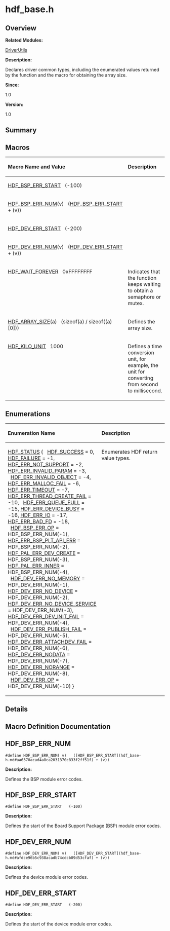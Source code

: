 # hdf\_base.h<a name="ZH-CN_TOPIC_0000001055078107"></a>

## **Overview**<a name="section143162094093525"></a>

**Related Modules:**

[DriverUtils](DriverUtils.md)

**Description:**

Declares driver common types, including the enumerated values returned by the function and the macro for obtaining the array size. 

**Since:**

1.0

**Version:**

1.0

## **Summary**<a name="section1046580048093525"></a>

## Macros<a name="define-members"></a>

<a name="table1737256895093525"></a>
<table><thead align="left"><tr id="row2118604838093525"><th class="cellrowborder" valign="top" width="50%" id="mcps1.1.3.1.1"><p id="p1322089123093525"><a name="p1322089123093525"></a><a name="p1322089123093525"></a>Macro Name and Value</p>
</th>
<th class="cellrowborder" valign="top" width="50%" id="mcps1.1.3.1.2"><p id="p635166416093525"><a name="p635166416093525"></a><a name="p635166416093525"></a>Description</p>
</th>
</tr>
</thead>
<tbody><tr id="row1393879724093525"><td class="cellrowborder" valign="top" width="50%" headers="mcps1.1.3.1.1 "><p id="p496276738093525"><a name="p496276738093525"></a><a name="p496276738093525"></a><a href="hdf_base-h.md#aa6370acad4a8ca2031370c833f2ff51f">HDF_BSP_ERR_START</a>&nbsp;&nbsp;&nbsp;(-100)</p>
</td>
<td class="cellrowborder" valign="top" width="50%" headers="mcps1.1.3.1.2 ">&nbsp;</td>
</tr>
<tr id="row827781206093525"><td class="cellrowborder" valign="top" width="50%" headers="mcps1.1.3.1.1 "><p id="p730909232093525"><a name="p730909232093525"></a><a name="p730909232093525"></a><a href="hdf_base-h.md#a4891335de9aeb07e88903a5e2931002e">HDF_BSP_ERR_NUM</a>(v)&nbsp;&nbsp;&nbsp;(<a href="hdf_base-h.md#aa6370acad4a8ca2031370c833f2ff51f">HDF_BSP_ERR_START</a> + (v))</p>
</td>
<td class="cellrowborder" valign="top" width="50%" headers="mcps1.1.3.1.2 ">&nbsp;</td>
</tr>
<tr id="row566130850093525"><td class="cellrowborder" valign="top" width="50%" headers="mcps1.1.3.1.1 "><p id="p1875782812093525"><a name="p1875782812093525"></a><a name="p1875782812093525"></a><a href="hdf_base-h.md#afdce96b5c938acadb74cdcb09d53cfaf">HDF_DEV_ERR_START</a>&nbsp;&nbsp;&nbsp;(-200)</p>
</td>
<td class="cellrowborder" valign="top" width="50%" headers="mcps1.1.3.1.2 ">&nbsp;</td>
</tr>
<tr id="row988444295093525"><td class="cellrowborder" valign="top" width="50%" headers="mcps1.1.3.1.1 "><p id="p328098433093525"><a name="p328098433093525"></a><a name="p328098433093525"></a><a href="hdf_base-h.md#a6d41cf53f1ba974869f4d992563e413b">HDF_DEV_ERR_NUM</a>(v)&nbsp;&nbsp;&nbsp;(<a href="hdf_base-h.md#afdce96b5c938acadb74cdcb09d53cfaf">HDF_DEV_ERR_START</a> + (v))</p>
</td>
<td class="cellrowborder" valign="top" width="50%" headers="mcps1.1.3.1.2 ">&nbsp;</td>
</tr>
<tr id="row636327610093525"><td class="cellrowborder" valign="top" width="50%" headers="mcps1.1.3.1.1 "><p id="p1037030001093525"><a name="p1037030001093525"></a><a name="p1037030001093525"></a><a href="DriverUtils.md#ga4dc11d1abeb6b0d2a40e20a553f491f4">HDF_WAIT_FOREVER</a>&nbsp;&nbsp;&nbsp;0xFFFFFFFF</p>
</td>
<td class="cellrowborder" valign="top" width="50%" headers="mcps1.1.3.1.2 "><p id="p756235527093525"><a name="p756235527093525"></a><a name="p756235527093525"></a>Indicates that the function keeps waiting to obtain a semaphore or mutex. </p>
</td>
</tr>
<tr id="row1557370852093525"><td class="cellrowborder" valign="top" width="50%" headers="mcps1.1.3.1.1 "><p id="p2124546032093525"><a name="p2124546032093525"></a><a name="p2124546032093525"></a><a href="DriverUtils.md#ga5255c6a1e2a87df682c1c0ed36fc1b2f">HDF_ARRAY_SIZE</a>(a)&nbsp;&nbsp;&nbsp;(sizeof(a) / sizeof((a)[0]))</p>
</td>
<td class="cellrowborder" valign="top" width="50%" headers="mcps1.1.3.1.2 "><p id="p1865018801093525"><a name="p1865018801093525"></a><a name="p1865018801093525"></a>Defines the array size. </p>
</td>
</tr>
<tr id="row1541401837093525"><td class="cellrowborder" valign="top" width="50%" headers="mcps1.1.3.1.1 "><p id="p1286312222093525"><a name="p1286312222093525"></a><a name="p1286312222093525"></a><a href="DriverUtils.md#ga8f2520dfc5a6cd0bac044845318b020c">HDF_KILO_UNIT</a>&nbsp;&nbsp;&nbsp;1000</p>
</td>
<td class="cellrowborder" valign="top" width="50%" headers="mcps1.1.3.1.2 "><p id="p2105498480093525"><a name="p2105498480093525"></a><a name="p2105498480093525"></a>Defines a time conversion unit, for example, the unit for converting from second to millisecond. </p>
</td>
</tr>
</tbody>
</table>

## Enumerations<a name="enum-members"></a>

<a name="table748401408093525"></a>
<table><thead align="left"><tr id="row1069882028093525"><th class="cellrowborder" valign="top" width="50%" id="mcps1.1.3.1.1"><p id="p1523920182093525"><a name="p1523920182093525"></a><a name="p1523920182093525"></a>Enumeration Name</p>
</th>
<th class="cellrowborder" valign="top" width="50%" id="mcps1.1.3.1.2"><p id="p1621099188093525"><a name="p1621099188093525"></a><a name="p1621099188093525"></a>Description</p>
</th>
</tr>
</thead>
<tbody><tr id="row1073408598093525"><td class="cellrowborder" valign="top" width="50%" headers="mcps1.1.3.1.1 "><p id="p894603558093525"><a name="p894603558093525"></a><a name="p894603558093525"></a><a href="DriverUtils.md#ga7e01536ecbe9b17563dd3fe256202a67">HDF_STATUS</a> { &nbsp;&nbsp;<a href="DriverUtils.md#gga7e01536ecbe9b17563dd3fe256202a67a66cefc3d8cb74728358899034d8d141f">HDF_SUCCESS</a> = 0, <a href="DriverUtils.md#gga7e01536ecbe9b17563dd3fe256202a67a454a8a08dd1a4b166b2aff6af90266d0">HDF_FAILURE</a> = -1, <a href="DriverUtils.md#gga7e01536ecbe9b17563dd3fe256202a67ac6e0c4313436d7222b7dc9bf21e092ed">HDF_ERR_NOT_SUPPORT</a> = -2, <a href="DriverUtils.md#gga7e01536ecbe9b17563dd3fe256202a67a87e9e0ca4600bc8967556e668abf6718">HDF_ERR_INVALID_PARAM</a> = -3, &nbsp;&nbsp;<a href="DriverUtils.md#gga7e01536ecbe9b17563dd3fe256202a67a14a42b17e53bbd65b4f15d56df41ae70">HDF_ERR_INVALID_OBJECT</a> = -4, <a href="DriverUtils.md#gga7e01536ecbe9b17563dd3fe256202a67a0ad904f070baaf23e6a4bf8fbdf928f5">HDF_ERR_MALLOC_FAIL</a> = -6, <a href="DriverUtils.md#gga7e01536ecbe9b17563dd3fe256202a67a0c698c789d0dec0b054d5f1cf10003d7">HDF_ERR_TIMEOUT</a> = -7, <a href="DriverUtils.md#gga7e01536ecbe9b17563dd3fe256202a67a77fd634e04dc131c2ca0435372c1f13b">HDF_ERR_THREAD_CREATE_FAIL</a> = -10, &nbsp;&nbsp;<a href="DriverUtils.md#gga7e01536ecbe9b17563dd3fe256202a67a44e8f39984cb2b4f7790b2ceab8b7670">HDF_ERR_QUEUE_FULL</a> = -15, <a href="DriverUtils.md#gga7e01536ecbe9b17563dd3fe256202a67a9c98586b0a30928afdd3f8fee5083e9b">HDF_ERR_DEVICE_BUSY</a> = -16, <a href="DriverUtils.md#gga7e01536ecbe9b17563dd3fe256202a67a79c1aa5fb70b16b6b62b9f92e06b76d8">HDF_ERR_IO</a> = -17, <a href="DriverUtils.md#gga7e01536ecbe9b17563dd3fe256202a67a140804bae8a12c1ae2f3bbb07dd942d9">HDF_ERR_BAD_FD</a> = -18, &nbsp;&nbsp;<a href="DriverUtils.md#gga7e01536ecbe9b17563dd3fe256202a67a0d6ae6ce941fe02f540dc38897e9aac6">HDF_BSP_ERR_OP</a> = HDF_BSP_ERR_NUM(-1), <a href="DriverUtils.md#gga7e01536ecbe9b17563dd3fe256202a67a6005454a71463ece52e0aa518f5032c2">HDF_ERR_BSP_PLT_API_ERR</a> = HDF_BSP_ERR_NUM(-2), <a href="DriverUtils.md#gga7e01536ecbe9b17563dd3fe256202a67a520a898768b87a190ead33e693196946">HDF_PAL_ERR_DEV_CREATE</a> = HDF_BSP_ERR_NUM(-3), <a href="DriverUtils.md#gga7e01536ecbe9b17563dd3fe256202a67a0cd3b31917d5ebb591bcbc7bd1099d55">HDF_PAL_ERR_INNER</a> = HDF_BSP_ERR_NUM(-4), &nbsp;&nbsp;<a href="DriverUtils.md#gga7e01536ecbe9b17563dd3fe256202a67ac7475bfa5f540b4324e551f5e7d7b2bd">HDF_DEV_ERR_NO_MEMORY</a> = HDF_DEV_ERR_NUM(-1), <a href="DriverUtils.md#gga7e01536ecbe9b17563dd3fe256202a67abde6ef565b453d3fc7734338db4db62d">HDF_DEV_ERR_NO_DEVICE</a> = HDF_DEV_ERR_NUM(-2), <a href="DriverUtils.md#gga7e01536ecbe9b17563dd3fe256202a67a7d31e3b26c26010b0b1cf64596982005">HDF_DEV_ERR_NO_DEVICE_SERVICE</a> = HDF_DEV_ERR_NUM(-3), <a href="DriverUtils.md#gga7e01536ecbe9b17563dd3fe256202a67a50fbd0d6fba63406ee384eb0c2ddaab5">HDF_DEV_ERR_DEV_INIT_FAIL</a> = HDF_DEV_ERR_NUM(-4), &nbsp;&nbsp;<a href="DriverUtils.md#gga7e01536ecbe9b17563dd3fe256202a67a318d4f725c1e85fb8c55acac7ed80112">HDF_DEV_ERR_PUBLISH_FAIL</a> = HDF_DEV_ERR_NUM(-5), <a href="DriverUtils.md#gga7e01536ecbe9b17563dd3fe256202a67a676ff9d5ba402e93f44465d309cf4f94">HDF_DEV_ERR_ATTACHDEV_FAIL</a> = HDF_DEV_ERR_NUM(-6), <a href="DriverUtils.md#gga7e01536ecbe9b17563dd3fe256202a67a4cfc60685fac5ac921651fdaea845c1a">HDF_DEV_ERR_NODATA</a> = HDF_DEV_ERR_NUM(-7), <a href="DriverUtils.md#gga7e01536ecbe9b17563dd3fe256202a67adbecc6285acfc5030abff4612b9cf916">HDF_DEV_ERR_NORANGE</a> = HDF_DEV_ERR_NUM(-8), &nbsp;&nbsp;<a href="DriverUtils.md#gga7e01536ecbe9b17563dd3fe256202a67aace3a9148b526f670290e7829f3dd9df">HDF_DEV_ERR_OP</a> = HDF_DEV_ERR_NUM(-10) }</p>
</td>
<td class="cellrowborder" valign="top" width="50%" headers="mcps1.1.3.1.2 "><p id="p1950238103093525"><a name="p1950238103093525"></a><a name="p1950238103093525"></a>Enumerates HDF return value types. </p>
</td>
</tr>
</tbody>
</table>

## **Details**<a name="section937485289093525"></a>

## **Macro Definition Documentation**<a name="section253802237093525"></a>

## HDF\_BSP\_ERR\_NUM<a name="a4891335de9aeb07e88903a5e2931002e"></a>

```
#define HDF_BSP_ERR_NUM( v)   ([HDF_BSP_ERR_START](hdf_base-h.md#aa6370acad4a8ca2031370c833f2ff51f) + (v))
```

 **Description:**

Defines the BSP module error codes. 

## HDF\_BSP\_ERR\_START<a name="aa6370acad4a8ca2031370c833f2ff51f"></a>

```
#define HDF_BSP_ERR_START   (-100)
```

 **Description:**

Defines the start of the Board Support Package \(BSP\) module error codes. 

## HDF\_DEV\_ERR\_NUM<a name="a6d41cf53f1ba974869f4d992563e413b"></a>

```
#define HDF_DEV_ERR_NUM( v)   ([HDF_DEV_ERR_START](hdf_base-h.md#afdce96b5c938acadb74cdcb09d53cfaf) + (v))
```

 **Description:**

Defines the device module error codes. 

## HDF\_DEV\_ERR\_START<a name="afdce96b5c938acadb74cdcb09d53cfaf"></a>

```
#define HDF_DEV_ERR_START   (-200)
```

 **Description:**

Defines the start of the device module error codes. 

